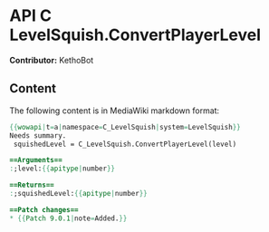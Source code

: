 # API C LevelSquish.ConvertPlayerLevel

**Contributor:** KethoBot

## Content

The following content is in MediaWiki markdown format:

```mediawiki
{{wowapi|t=a|namespace=C_LevelSquish|system=LevelSquish}}
Needs summary.
 squishedLevel = C_LevelSquish.ConvertPlayerLevel(level)

==Arguments==
:;level:{{apitype|number}}

==Returns==
:;squishedLevel:{{apitype|number}}

==Patch changes==
* {{Patch 9.0.1|note=Added.}}
```